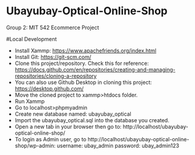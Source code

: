 # Ubayubay-Optical-Online-Shop
Group 2: MIT 542 Ecommerce Project

#Local Development
- Install Xammp: https://www.apachefriends.org/index.html
- Install Git: https://git-scm.com/
- Clone this project/repository. Check this for reference: https://docs.github.com/en/repositories/creating-and-managing-repositories/cloning-a-repository
- You can also use Github Desktop in cloning this project: https://desktop.github.com/
- Move the cloned project to xammp>htdocs folder.
- Run Xammp
- Go to localhost>phpmyadmin
- Create new database named: ubayubay_optical
- Import the ubayubay_optical.sql into the database you created.
- Open a new tab in your browser then go to: http://localhost/ubayubay-optical-online-shop/
- To login as Admin user, go to http://localhost/ubayubay-optical-online-shop/wp-admin: username: ubay_admin password: ubay_admin123
